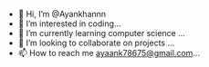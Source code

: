 - 👋 Hi, I’m @Ayankhannn
- 👀 I’m interested in coding...
- 🌱 I’m currently learning computer science ...
- 💞️ I’m looking to collaborate on projects ...
- 📫 How to reach me ayaank78675@gmail.com...

<!---
Ayankhannn/Ayankhannn is a ✨ special ✨ repository because its `README.md` (this file) appears on your GitHub profile.
You can click the Preview link to take a look at your changes.
--->
